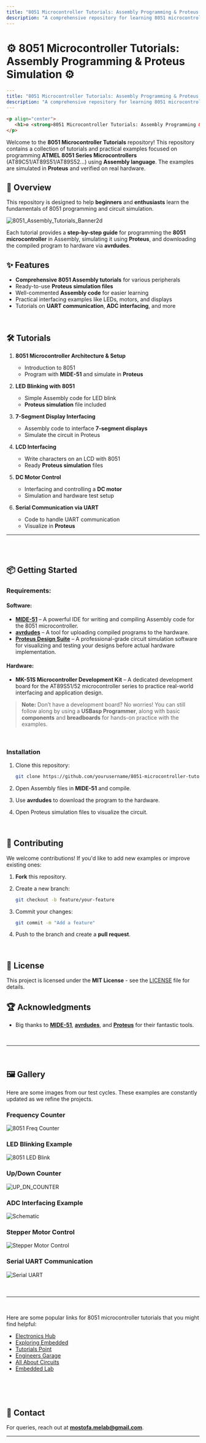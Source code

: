 ```yaml
---
title: "8051 Microcontroller Tutorials: Assembly Programming & Proteus Simulation"
description: "A comprehensive repository for learning 8051 microcontroller programming with assembly language and Proteus simulations."
---
```


<p align="center">
   <h1>⚙️ <strong>8051 Microcontroller Tutorials: Assembly Programming & Proteus Simulation</strong> ⚙️</h1>
</p>


```yaml
---
title: "8051 Microcontroller Tutorials: Assembly Programming & Proteus Simulation"
description: "A comprehensive repository for learning 8051 microcontroller programming with assembly language and Proteus simulations."
---
```

```html
<p align="center">
   <h1>⚙️ <strong>8051 Microcontroller Tutorials: Assembly Programming & Proteus Simulation</strong> ⚙️</h1>
</p>
```

Welcome to the **8051 Microcontroller Tutorials** repository! This repository contains a collection of tutorials and practical examples focused on programming **ATMEL 8051 Series Microcontrollers** (AT89C51/AT89S51/AT89S52...) using **Assembly language**. The examples are simulated in **Proteus** and verified on real hardware.
<br/>

## 🚀 **Overview**

This repository is designed to help **beginners** and **enthusiasts** learn the fundamentals of 8051 programming and circuit simulation.
<br/>

![8051_Assembly_Tutorials_Banner2d](https://github.com/user-attachments/assets/678d0c2d-5013-42d0-b386-b5f26191e00a)

Each tutorial provides a **step-by-step guide** for programming the **8051 microcontroller** in Assembly, simulating it using **Proteus**, and downloading the compiled program to hardware via **avrdudes**.
<br/>

## ✨ **Features**

- **Comprehensive 8051 Assembly tutorials** for various peripherals
- Ready-to-use **Proteus simulation files**
- Well-commented **Assembly code** for easier learning
- Practical interfacing examples like LEDs, motors, and displays
- Tutorials on **UART communication**, **ADC interfacing**, and more
<br/>

## 🛠️ **Tutorials**

1. **8051 Microcontroller Architecture & Setup**
   - Introduction to 8051
   - Program with **MIDE-51** and simulate in **Proteus**

2. **LED Blinking with 8051**
   - Simple Assembly code for LED blink
   - **Proteus simulation** file included

3. **7-Segment Display Interfacing**
   - Assembly code to interface **7-segment displays**
   - Simulate the circuit in Proteus

4. **LCD Interfacing**
   - Write characters on an LCD with 8051
   - Ready **Proteus simulation** files

5. **DC Motor Control**
   - Interfacing and controlling a **DC motor**
   - Simulation and hardware test setup

6. **Serial Communication via UART**
   - Code to handle UART communication
   - Visualize in **Proteus**

<hr/>
<br/>
<br/>

## 📦 **Getting Started**

### **Requirements:**

#### **Software:**

- **[MIDE-51](https://www.opcube.com/)** – A powerful IDE for writing and compiling Assembly code for the 8051 microcontroller.
- **[avrdudes](http://savannah.nongnu.org/projects/avrdude)** – A tool for uploading compiled programs to the hardware.
- **[Proteus Design Suite](https://www.labcenter.com/downloads/)** – A professional-grade circuit simulation software for visualizing and testing your designs before actual hardware implementation.

#### **Hardware:**

- **MK-51S Microcontroller Development Kit** – A dedicated development board for the AT89S51/52 microcontroller series to practice real-world interfacing and application design.

> **Note:** Don’t have a development board? No worries! You can still follow along by using a **USBasp Programmer**, along with basic **components** and **breadboards** for hands-on practice with the examples.
<br/>

### **Installation**

1. Clone this repository:

   ```bash
   git clone https://github.com/yourusername/8051-microcontroller-tutorials.git
   ```

2. Open Assembly files in **MIDE-51** and compile.
3. Use **avrdudes** to download the program to the hardware.
4. Open Proteus simulation files to visualize the circuit.
<br/>

## 🤝 **Contributing**

We welcome contributions! If you'd like to add new examples or improve existing ones:

1. **Fork** this repository.
2. Create a new branch:

   ```bash
   git checkout -b feature/your-feature
   ```

3. Commit your changes:

   ```bash
   git commit -m "Add a feature"
   ```

4. Push to the branch and create a **pull request**.
<br/>

## 📜 **License**

This project is licensed under the **MIT License** - see the [LICENSE](LICENSE) file for details.
<br/>

## 🏆 **Acknowledgments**

- Big thanks to **[MIDE-51](https://www.opcube.com/)**, **[avrdudes](http://savannah.nongnu.org/projects/avrdude)**, and **[Proteus](https://www.labcenter.com/)** for their fantastic tools.
<br/>
<hr/>
<br/>

## 🖼️ **Gallery**

Here are some images from our test cycles. These examples are constantly updated as we refine the projects.
<br/>

### **Frequency Counter**

![8051 Freq Counter](https://user-images.githubusercontent.com/78910261/227980300-0c4bb725-4390-48da-9c45-6d4368b940fe.png)

### **LED Blinking Example**

![8051 LED Blink](https://user-images.githubusercontent.com/78910261/229527413-34dcaa9a-317c-43b9-b92a-57ceb21b0747.png)

### **Up/Down Counter**

![UP_DN_COUNTER](https://github.com/gmostofabd/8051-Assembly-Programming-and-Proteus-Simulation/blob/1bb5999e01a706562d08c4b1a48a52809380565f/8051%20SSD%20Up%20Dn%20Counter/UP_DN_COUNTER.png)

### **ADC Interfacing Example**

![Schematic](https://github.com/gmostofabd/8051-Assembly-Programming-and-Proteus-Simulation/blob/672c4a76e4475c034dd7112755f7733918622f63/AD0804%20LED/Schematic.png)

### **Stepper Motor Control**

![Stepper Motor Control](https://github.com/gmostofabd/8051-Assembly-Programming-and-Proteus-Simulation/blob/ec2a20e1ed5de725dcc4af20464118b14303960f/8051%20Stepper%20Motors/8051%20Stepper%20Motor.png)

### **Serial UART Communication**

![Serial UART](https://github.com/gmostofabd/8051-Assembly-Programming-and-Proteus-Simulation/assets/78910261/ac27902e-7506-4b34-8008-047d0ce7477c)
<br/>
<br/>
<br/>
<hr/>
<br/>

Here are some popular links for 8051 microcontroller tutorials that you might find helpful:

- [Electronics Hub](https://www.electronicshub.org/8051-microcontroller-basics/)
- [Exploring Embedded](https://exploreembedded.com/wiki/8051_Introduction)
- [Tutorials Point](https://www.tutorialspoint.com/microprocessor/microcontroller_8051.htm)
- [Engineers Garage](https://www.engineersgarage.com/8051-microcontroller-projects-and-tutorials/)
- [All About Circuits](https://www.allaboutcircuits.com/technical-articles/an-introduction-to-the-8051-microcontroller-the-basics/)
- [Embedded Lab](http://embedded-lab.com/blog/8051-microcontroller/)
<br/>
<br/>
<br/>

## 📧 **Contact**

For queries, reach out at [**mostofa.melab@gmail.com**](mailto:mostofa.melab@gmail.com).

---

